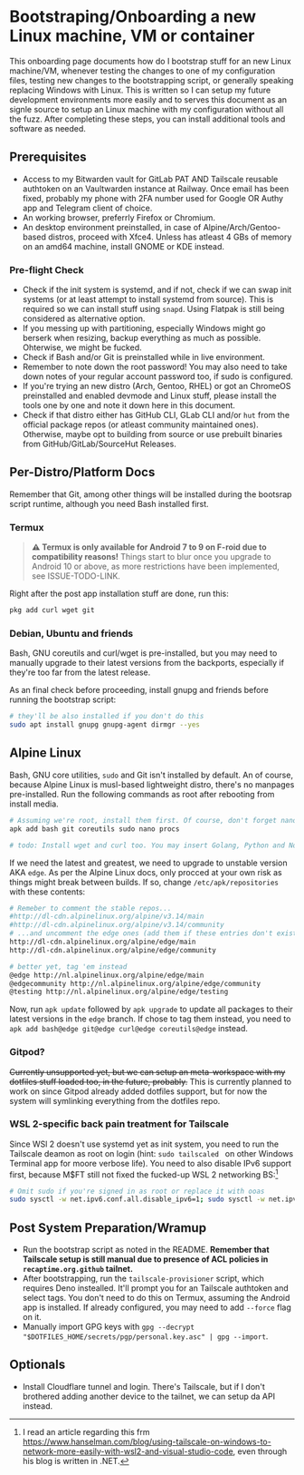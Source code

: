 # Bootstraping/Onboarding a new Linux machine, VM or container

This onboarding page documents how do I bootstrap stuff for an new Linux machine/VM, whenever testing the changes to one of my configuration files, testing new changes to the bootstrapping script, or generally speaking replacing Windows with Linux. This is written so I can setup my future development environments more easily and to serves this document as an signle source to setup an Linux machine with my configuration without all the fuzz. After completing these steps, you can install additional tools and software as needed.

## Prerequisites

* Access to my Bitwarden vault for GitLab PAT AND Tailscale reusable authtoken on an Vaultwarden instance at Railway. Once email has been fixed, probably my phone with 2FA number used for Google OR Authy app and Telegram client of choice.
* An working browser, preferrly Firefox or Chromium.
* An desktop environment preinstalled, in case of Alpine/Arch/Gentoo-based distros, proceed with Xfce4. Unless has atleast 4 GBs of memory on an amd64 machine, install GNOME or KDE instead.

### Pre-flight Check

* Check if the init system is systemd, and if not, check if we can swap init systems (or at least attempt to install systemd from source). This is required so we can install stuff using `snapd`. Using Flatpak is still being considered as alternative option.
* If you messing up with partitioning, especially Windows might go berserk when resizing, backup everything as much as possible. Ohterwise, we might be fucked.
* Check if Bash and/or Git is preinstalled while in live environment.
* Remember to note down the root password! You may also need to take down notes of your regular account password too, if sudo is configured.
* If you're trying an new distro (Arch, Gentoo, RHEL) or got an ChromeOS preinstalled and enabled devmode and Linux stuff, please install the tools one by one and note it down here in this document.
* Check if that distro either has GitHub CLI, GLab CLI and/or `hut` from the official package repos (or atleast community maintained ones). Otherwise, maybe opt to building from source or use prebuilt binaries from GitHub/GitLab/SourceHut Releases.

## Per-Distro/Platform Docs

Remember that Git, among other things will be installed during the bootsrap script runtime, although you need Bash installed first.

### Termux

> **:warning: Termux is only available for Android 7 to 9 on F-roid due to compatibility reasons!** Things start to blur once you upgrade to Android 10 or above, as more restrictions have been implemented, see ISSUE-TODO-LINK.

Right after the post app installation stuff are done, run this:

```bash
pkg add curl wget git
```

### Debian, Ubuntu and friends

Bash, GNU coreutils and curl/wget is pre-installed, but you may need to manually upgrade to their latest versions from the backports, especially if they're too far from the latest release.

As an final check before proceeding, install gnupg and friends before running the bootstrap script:

```sh
# they'll be also installed if you don't do this
sudo apt install gnupg gnupg-agent dirmgr --yes
```

## Alpine Linux

Bash, GNU core utilities, `sudo` and Git isn't installed by default. An of course, because Alpine Linux is musl-based lightweight distro, there's no manpages pre-installed. Run the following commands as root after rebooting from install media.

```sh
# Assuming we're root, install them first. Of course, don't forget nano because vim is diffcult to use.
apk add bash git coreutils sudo nano procs

# todo: Install wget and curl too. You may insert Golang, Python and Node.js here if you want.
```

If we need the latest and greatest, we need to upgrade to unstable version AKA `edge`. As per the Alpine Linux docs, only procced at your own risk as things might break between builds. If so, change `/etc/apk/repositories` with these contents:

```sh
# Remeber to comment the stable repos...
#http://dl-cdn.alpinelinux.org/alpine/v3.14/main
#http://dl-cdn.alpinelinux.org/alpine/v3.14/community
# ...and uncomment the edge ones (add them if these entries don't exist)
http://dl-cdn.alpinelinux.org/alpine/edge/main
http://dl-cdn.alpinelinux.org/alpine/edge/community

# better yet, tag 'em instead
@edge http://nl.alpinelinux.org/alpine/edge/main
@edgecommunity http://nl.alpinelinux.org/alpine/edge/community
@testing http://nl.alpinelinux.org/alpine/edge/testing
```

Now, run `apk update` followed by `apk upgrade` to update all packages to their latest versions in the `edge` branch. If chose to tag them instead,
you need to `apk add bash@edge git@edge curl@edge coreutils@edge` instead.

### Gitpod?

~~Currently unsupported yet, but we can setup an meta-workspace with my dotfiles stuff loaded too, in the future, probably.~~ This is currently planned to work on since Gitpod already added dotfiles support, but for now the system will symlinking everything from the dotfiles repo.

### WSL 2-specific back pain treatment for Tailscale

Since WSl 2 doesn't use systemd yet as init system, you need to run the Tailscale deamon as root on login (hint: `sudo tailscaled ` on other Windows Terminal app
for moore verbose life). You need to also disable IPv6 support first, because M$FT still not fixed the fucked-up WSL 2 networking BS:[^1]

```bash
# Omit sudo if you're signed in as root or replace it with ooas
sudo sysctl -w net.ipv6.conf.all.disable_ipv6=1; sudo sysctl -w net.ipv6.conf.default.disable_ipv6=1
```

[^1]: I read an article regarding this frm <https://www.hanselman.com/blog/using-tailscale-on-windows-to-network-more-easily-with-wsl2-and-visual-studio-code>, even through his blog is written in .NET.

## Post System Preparation/Wramup

* Run the bootstrap script as noted in the README. **Remember that Tailscale setup is still manual due to presence of ACL policies in `recaptime.org.github` tailnet.**
* After bootstrapping, run the `tailscale-provisioner` script, which requires Deno instealled. It'll prompt you for an Tailscale authtoken and select tags. You don't need to do this on Termux, assuming the Android app is installed. If already configured, you may need to add `--force` flag on it.
* Manually import GPG keys with `gpg --decrypt "$DOTFILES_HOME/secrets/pgp/personal.key.asc" | gpg --import`.

## Optionals

* Install Cloudflare tunnel and login. There's Tailscale, but if I don't brothered adding another device to the tailnet, we can setup da API instead.


